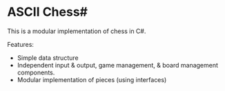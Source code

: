 # ASCII Chess#
This is a modular implementation of chess in C#.

Features:
- Simple data structure
- Independent input & output, game management, & board management components.
- Modular implementation of pieces (using interfaces)
